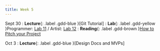 ```yaml
---
title: Week 5
---
```


Sept 30
: **Lecture**{: .label .gdd-blue }[Git Tutorial]
: **Lab**{: .label .gdd-yellow }Programmer: [Lab 11] / Artist: [Lab 12]
: **Reading**{: .label .gdd-brown }[How to Pitch your Project]

Oct 3
: **Lecture**{: .label .gdd-blue }[Design Docs and MVPs]

<!-- [Git Tutorial]: https://docs.google.com/presentation/d/10j-3J4_rWsc6feD7vqNfUD5vQeYF-oKD7IegN-5dGig/edit?usp=sharing
[Design Docs and MVPs]: https://docs.google.com/presentation/d/1ZqDiZswkFjNPO9zoeMYq1SGzN1B8LadEfuBYOcZTOmk/edit?usp=sharing -->

[Lab 11]: ./../pages/labs/lab11/lab11
[Lab 12]: ./../pages/labs/lab12/lab12

[How to Pitch your Project]: https://www.gamedeveloper.com/business/how-to-pitch-your-project-to-publishers 


